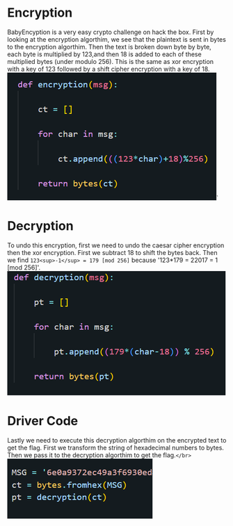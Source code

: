 # Encryption
BabyEncyption is a very easy crypto challenge on hack the box.
First by looking at the encryption algorthim, we see that the plaintext is sent in bytes to the encryption algorthim. Then the text is broken down byte by byte, each byte is multiplied by 123,and then 18 is added to each of these multiplied bytes (under modulo 256). This is the same as xor encryption with a key of 123 followed by a shift cipher encryption with a key of 18.
<img src="enc.png" alt="Encryption Code">`

# Decryption
To undo this encryption, first we need to undo the caesar cipher encryption then the xor encryption. First we subtract 18 to shift the bytes back. Then we find `123<sup>-1</sup> = 179 [mod 256]` because '123*179 = 22017 = 1 [mod 256]'.
<img src="dec.png" alt="Decryption Code">

# Driver Code
Lastly we need to execute this decryption algorthim on the encrypted text to get the flag. First we transform the string of hexadecimal numbers to bytes. Then we pass it to the decryption algorthim to get the flag.`</br>`
<img src="main.png" alt="Driver Code">
